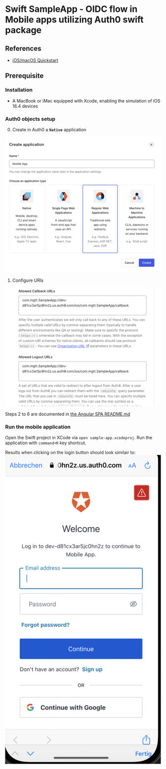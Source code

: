# Swift SampleApp - OIDC flow in Mobile apps utilizing Auth0 swift package

## References

- [iOS/macOS Quickstart](https://auth0.com/docs/quickstart/native/ios-swift/01-login#configure-a-custom-url-scheme)

## Prerequisite

### Installation

- A MacBook or iMac equipped with Xcode, enabling the simulation of iOS 16.4 devices

### Auth0 objects setup

0. Create in Auth0 a **`Native`** application

![Create Auth0 Native application](./images/create-auth0-native-application.PNG)

1. Configure URIs

![Set Auth0 application URIs](./images/set-application-uris.PNG)

Steps 2 to 6 are documented in [the Angular SPA README.md](../../../spas/angular/sample-app/README.md)

### Run the mobile application

Open the Swift project in XCode via `open sample-app.xcodeproj`.
Run the application with `command+R` key shortcut.

Results when clicking on the login button should look similair to:
![Simulated iOS device](./images/simulated-device.png)

